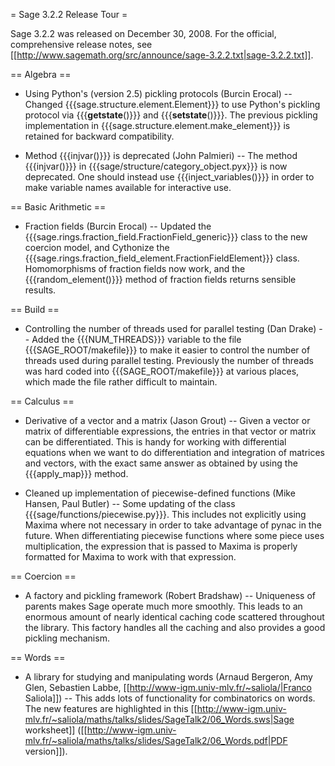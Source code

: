 = Sage 3.2.2 Release Tour =

Sage 3.2.2 was released on December 30, 2008. For the official, comprehensive release notes, see [[http://www.sagemath.org/src/announce/sage-3.2.2.txt|sage-3.2.2.txt]].

== Algebra ==

 * Using Python's (version 2.5) pickling protocols (Burcin Erocal) -- Changed {{{sage.structure.element.Element}}} to use Python's pickling protocol via {{{__getstate__()}}} and {{{__setstate__()}}}. The previous pickling implementation in {{{sage.structure.element.make_element}}} is retained for backward compatibility.

 * Method {{{injvar()}}} is deprecated (John Palmieri) -- The method {{{injvar()}}} in {{{sage/structure/category_object.pyx}}} is now deprecated. One should instead use {{{inject_variables()}}} in order to make variable names available for interactive use.

== Basic Arithmetic ==

 * Fraction fields (Burcin Erocal) -- Updated the {{{sage.rings.fraction_field.FractionField_generic}}} class to the new coercion model, and Cythonize the {{{sage.rings.fraction_field_element.FractionFieldElement}}} class. Homomorphisms of fraction fields now work, and the {{{random_element()}}} method of fraction fields returns sensible results. 

== Build ==

 * Controlling the number of threads used for parallel testing (Dan Drake) -- Added the {{{NUM_THREADS}}} variable to the file {{{SAGE_ROOT/makefile}}} to make it easier to control the number of threads used during parallel testing. Previously the number of threads was hard coded into {{{SAGE_ROOT/makefile}}} at various places, which made the file rather difficult to maintain.

== Calculus ==

 * Derivative of a vector and a matrix (Jason Grout) -- Given a vector or matrix of differentiable expressions, the entries in that vector or matrix can be differentiated. This is handy for working with differential equations when we want to do differentiation and integration of matrices and vectors, with the exact same answer as obtained by using the {{{apply_map}}} method.

 * Cleaned up implementation of piecewise-defined functions (Mike Hansen, Paul Butler) -- Some updating of the class {{{sage/functions/piecewise.py}}}. This includes not explicitly using Maxima where not necessary in order to take advantage of pynac in the future. When differentiating piecewise functions where some piece uses multiplication, the expression that is passed to Maxima is properly formatted for Maxima to work with that expression.

== Coercion ==

 * A factory and pickling framework (Robert Bradshaw) -- Uniqueness of parents makes Sage operate much more smoothly. This leads to an enormous amount of nearly identical caching code scattered throughout the library. This factory handles all the caching and also provides a good pickling mechanism.

== Words ==

 * A library for studying and manipulating words (Arnaud Bergeron, Amy Glen, Sebastien Labbe, [[http://www-igm.univ-mlv.fr/~saliola/|Franco Saliola]]) -- This adds lots of functionality for combinatorics on words. The new features are highlighted in this [[http://www-igm.univ-mlv.fr/~saliola/maths/talks/slides/SageTalk2/06_Words.sws|Sage worksheet]] ([[http://www-igm.univ-mlv.fr/~saliola/maths/talks/slides/SageTalk2/06_Words.pdf|PDF version]]).
